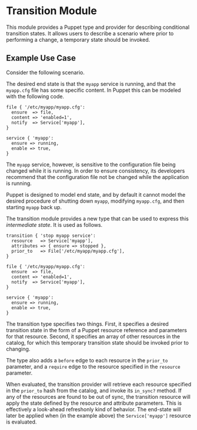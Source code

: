 # Transition Module #

This module provides a Puppet type and provider for describing conditional
transition states. It allows users to describe a scenario where prior to
performing a change, a temporary state should be invoked.

## Example Use Case ##

Consider the following scenario.

The desired end state is that the `myapp` service is running, and that the
`myapp.cfg` file has some specific content. In Puppet this can be modeled with
the following code.

    file { '/etc/myapp/myapp.cfg':
      ensure  => file,
      content => 'enabled=1',
      notify  => Service['myapp'],
    }

    service { 'myapp':
      ensure => running,
      enable => true,
    }

The `myapp` service, however, is sensitive to the configuration file being
changed while it is running. In order to ensure consistency, its developers
recommend that the configuration file not be changed while the application is
running.

Puppet is designed to model end state, and by default it cannot model the
desired procedure of shutting down `myapp`, modifying `myapp.cfg`, and then
starting `myapp` back up.

The transition module provides a new type that can be used to express this
*intermediate state*. It is used as follows.

    transition { 'stop myapp service':
      resource   => Service['myapp'],
      attributes => { ensure => stopped },
      prior_to   => File['/etc/myapp/myapp.cfg'],
    }

    file { '/etc/myapp/myapp.cfg':
      ensure  => file,
      content => 'enabled=1',
      notify  => Service['myapp'],
    }

    service { 'myapp':
      ensure => running,
      enable => true,
    }

The transition type specifies two things. First, it specifies a desired
transition state in the form of a Puppet resource reference and parameters for
that resource. Second, it specifies an array of other resources in the catalog,
for which this temporary transition state should be invoked prior to changing.

The type also adds a `before` edge to each resource in the `prior_to`
parameter, and a `require` edge to the resource specified in the `resource`
parameter.

When evaluated, the transition provider will retrieve each resource specified
in the `prior_to` hash from the catalog, and invoke its `in_sync?` method. If
any of the resources are found to be out of sync, the transition resource will
apply the state defined by the resource and attribute parameters. This is
effectively a look-ahead refreshonly kind of behavior. The end-state will later
be applied when (in the example above) the `Service['myapp']` resource is
evaluated.
